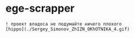 # ege-scrapper
```dif
! проект владоса не подумайте ничего плохого
[hippo](./Sergey_Simonov_ZhIZN_OKhOTNIKA_4.gif)
```
